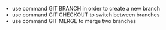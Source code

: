 - use command GIT BRANCH <branch name> in order to create a new branch
- use command GIT CHECKOUT <branch name> to switch between branches 
- use command GIT MERGE to merge two branches

